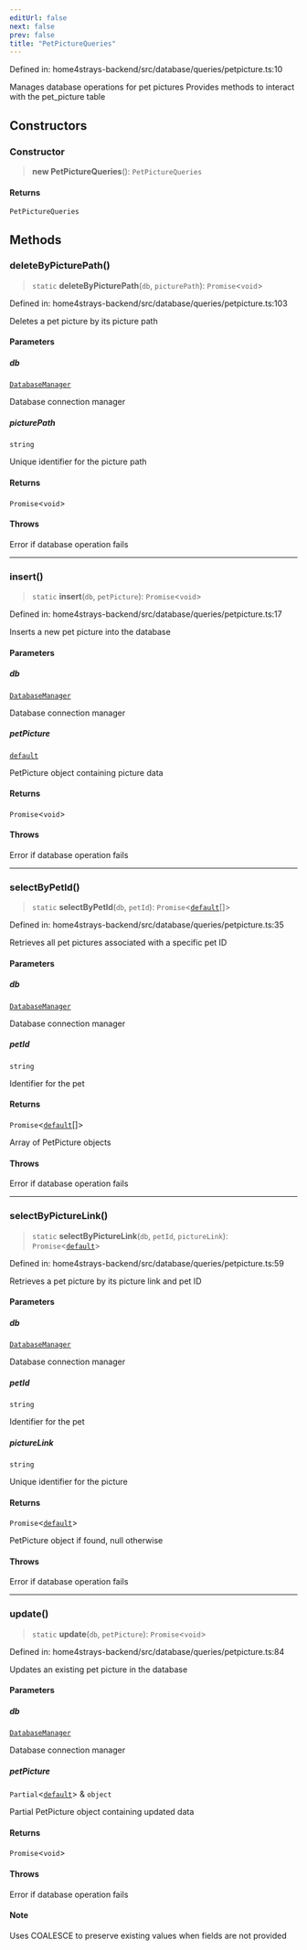 ```yaml
---
editUrl: false
next: false
prev: false
title: "PetPictureQueries"
---
```


Defined in: home4strays-backend/src/database/queries/petpicture.ts:10

Manages database operations for pet pictures
Provides methods to interact with the pet_picture table

## Constructors

### Constructor

> **new PetPictureQueries**(): `PetPictureQueries`

#### Returns

`PetPictureQueries`

## Methods

### deleteByPicturePath()

> `static` **deleteByPicturePath**(`db`, `picturePath`): `Promise`\<`void`\>

Defined in: home4strays-backend/src/database/queries/petpicture.ts:103

Deletes a pet picture by its picture path

#### Parameters

##### db

[`DatabaseManager`](/docs/code/backend/database/db/classes/databasemanager/)

Database connection manager

##### picturePath

`string`

Unique identifier for the picture path

#### Returns

`Promise`\<`void`\>

#### Throws

Error if database operation fails

***

### insert()

> `static` **insert**(`db`, `petPicture`): `Promise`\<`void`\>

Defined in: home4strays-backend/src/database/queries/petpicture.ts:17

Inserts a new pet picture into the database

#### Parameters

##### db

[`DatabaseManager`](/docs/code/backend/database/db/classes/databasemanager/)

Database connection manager

##### petPicture

[`default`](/docs/code/backend/models/db-models/petpicture/classes/default/)

PetPicture object containing picture data

#### Returns

`Promise`\<`void`\>

#### Throws

Error if database operation fails

***

### selectByPetId()

> `static` **selectByPetId**(`db`, `petId`): `Promise`\<[`default`](/docs/code/backend/models/db-models/petpicture/classes/default/)[]\>

Defined in: home4strays-backend/src/database/queries/petpicture.ts:35

Retrieves all pet pictures associated with a specific pet ID

#### Parameters

##### db

[`DatabaseManager`](/docs/code/backend/database/db/classes/databasemanager/)

Database connection manager

##### petId

`string`

Identifier for the pet

#### Returns

`Promise`\<[`default`](/docs/code/backend/models/db-models/petpicture/classes/default/)[]\>

Array of PetPicture objects

#### Throws

Error if database operation fails

***

### selectByPictureLink()

> `static` **selectByPictureLink**(`db`, `petId`, `pictureLink`): `Promise`\<[`default`](/docs/code/backend/models/db-models/petpicture/classes/default/)\>

Defined in: home4strays-backend/src/database/queries/petpicture.ts:59

Retrieves a pet picture by its picture link and pet ID

#### Parameters

##### db

[`DatabaseManager`](/docs/code/backend/database/db/classes/databasemanager/)

Database connection manager

##### petId

`string`

Identifier for the pet

##### pictureLink

`string`

Unique identifier for the picture

#### Returns

`Promise`\<[`default`](/docs/code/backend/models/db-models/petpicture/classes/default/)\>

PetPicture object if found, null otherwise

#### Throws

Error if database operation fails

***

### update()

> `static` **update**(`db`, `petPicture`): `Promise`\<`void`\>

Defined in: home4strays-backend/src/database/queries/petpicture.ts:84

Updates an existing pet picture in the database

#### Parameters

##### db

[`DatabaseManager`](/docs/code/backend/database/db/classes/databasemanager/)

Database connection manager

##### petPicture

`Partial`\<[`default`](/docs/code/backend/models/db-models/petpicture/classes/default/)\> & `object`

Partial PetPicture object containing updated data

#### Returns

`Promise`\<`void`\>

#### Throws

Error if database operation fails

#### Note

Uses COALESCE to preserve existing values when fields are not provided

